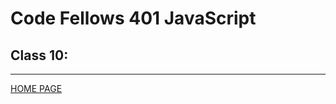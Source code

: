 # Code Fellows 401 JavaScript

## Class 10:

---

[HOME PAGE](https://getullrichordietrying.github.io/reading-notes/)
